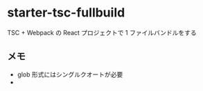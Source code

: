 # starter-tsc-fullbuild

TSC + Webpack の React プロジェクトで 1 ファイルバンドルをする

## メモ

- glob 形式にはシングルクオートが必要
-

